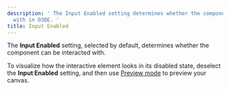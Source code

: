 ```yaml
---
description: ' The Input Enabled setting determines whether the component can be interacted
  with in O3DE. '
title: Input Enabled
---
```


The **Input Enabled** setting, selected by default, determines whether the component can be interacted with\.

To visualize how the interactive element looks in its disabled state, deselect the **Input Enabled** setting, and then use [Preview mode](/docs/user-guide/features/interactivity/user-interface/editor/previewing-canvas.md) to preview your canvas\.